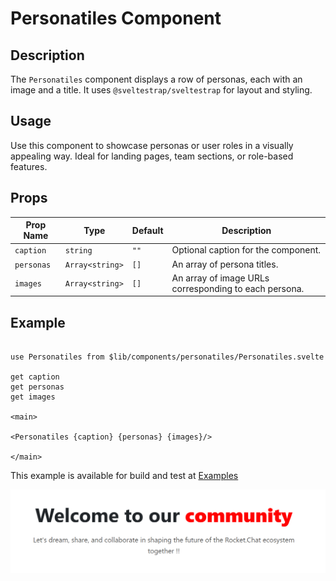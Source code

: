 # Personatiles Component

## Description

The `Personatiles` component displays a row of personas, each with an image and a title. It uses `@sveltestrap/sveltestrap` for layout and styling.

## Usage

Use this component to showcase personas or user roles in a visually appealing way. Ideal for landing pages, team sections, or role-based features.

## Props

| Prop Name  | Type            | Default | Description                                           |
| ---------- | --------------- | ------- | ----------------------------------------------------- |
| `caption`  | `string`        | `""`    | Optional caption for the component.                   |
| `personas` | `Array<string>` | `[]`    | An array of persona titles.                           |
| `images`   | `Array<string>` | `[]`    | An array of image URLs corresponding to each persona. |

## Example

```agml

use Personatiles from $lib/components/personatiles/Personatiles.svelte

get caption
get personas
get images

<main>

<Personatiles {caption} {personas} {images}/>

</main>

```
This example is available for build and test at [Examples](../examples/personatiles.md)

![Herounit image.](./docsImages/HerounitImage.png "This is a Herounit component image.")